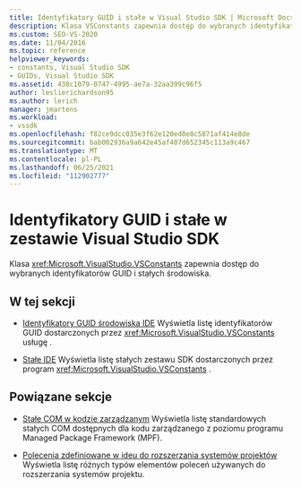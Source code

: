 ```yaml
---
title: Identyfikatory GUID i stałe w Visual Studio SDK | Microsoft Docs
description: Klasa VSConstants zapewnia dostęp do wybranych identyfikatorów GUID i stałych środowiska w zestawie Visual Studio SDK.
ms.custom: SEO-VS-2020
ms.date: 11/04/2016
ms.topic: reference
helpviewer_keywords:
- constants, Visual Studio SDK
- GUIDs, Visual Studio SDK
ms.assetid: 438c1079-0747-4995-ae7a-32aa399c96f5
author: leslierichardson95
ms.author: lerich
manager: jmartens
ms.workload:
- vssdk
ms.openlocfilehash: f82ce9dcc035e3f62e120ed8e8c5871af414e8de
ms.sourcegitcommit: bab002936a9a642e45af407d652345c113a9c467
ms.translationtype: MT
ms.contentlocale: pl-PL
ms.lasthandoff: 06/25/2021
ms.locfileid: "112902777"
---
```

# <a name="guids-and-constants-in-the-visual-studio-sdk"></a>Identyfikatory GUID i stałe w zestawie Visual Studio SDK
Klasa <xref:Microsoft.VisualStudio.VSConstants> zapewnia dostęp do wybranych identyfikatorów GUID i stałych środowiska.

## <a name="in-this-section"></a>W tej sekcji
- [Identyfikatory GUID środowiska IDE](../extensibility/ide-guids.md) Wyświetla listę identyfikatorów GUID dostarczonych przez <xref:Microsoft.VisualStudio.VSConstants> usługę .

- [Stałe IDE](../extensibility/ide-constants.md) Wyświetla listę stałych zestawu SDK dostarczonych przez program <xref:Microsoft.VisualStudio.VSConstants> .

## <a name="related-sections"></a>Powiązane sekcje
- [Stałe COM w kodzie zarządzanym](../extensibility/com-constants-in-managed-code.md) Wyświetla listę standardowych stałych COM dostępnych dla kodu zarządzanego z poziomu programu Managed Package Framework (MPF).

- [Polecenia zdefiniowane w ideu do rozszerzania systemów projektów](../extensibility/internals/ide-defined-commands-for-extending-project-systems.md) Wyświetla listę różnych typów elementów poleceń używanych do rozszerzania systemów projektu.
